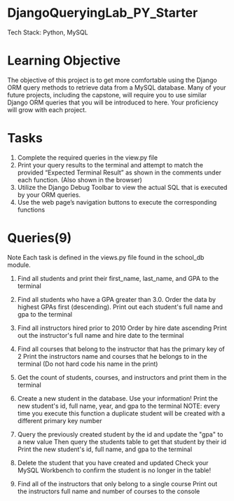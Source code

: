 # DjangoQueryingLab_PY_Starter

Tech Stack: Python, MySQL

# Learning Objective

The objective of this project is to get more comfortable using the Django ORM query methods to retrieve data from a MySQL database. Many of your future projects, including the capstone, will require you to use similar Django ORM queries that you will be introduced to here. Your proficiency will grow with each project.

# Tasks

1. Complete the required queries in the  view.py file
2. Print your query results to the terminal and attempt to match the provided “Expected Terminal Result” as shown in the comments under each function. (Also shown in the browser) 
3. Utilize the Django Debug Toolbar to view the actual SQL that is executed by your ORM queries. 
4. Use the web page’s navigation buttons to execute the corresponding functions 


# Queries(9)

Note Each task is defined in the views.py file found in the school_db module.

1. Find all students and print their first_name, last_name, and GPA to the terminal

2. Find all students who have a GPA greater than 3.0. 
    Order the data by highest GPAs first (descending).
    Print out each student's full name and gpa to the terminal

3. Find all instructors hired prior to 2010
    Order by hire date ascending
    Print out the instructor's full name and hire date to the terminal

4. Find all courses that belong to the instructor that has the primary key of 2
    Print the instructors name and courses that he belongs to in the terminal
    (Do not hard code his name in the print)

5. Get the count of students, courses, and instructors and print them in the terminal 

6. Create a new student in the database. Use your information!
    Print the new student's id, full name, year, and gpa to the terminal
    NOTE: every time you execute this function a duplicate student will be created with a different primary key number
    
7. Query the previously created student by the id and update the "gpa" to a new value
    Then query the students table to get that student by their id
    Print the new student's id, full name, and gpa to the terminal

8. Delete the student that you have created and updated
    Check your MySQL Workbench to confirm the student is no longer in the table!
    
9. Find all of the instructors that only belong to a single course
    Print out the instructors full name and number of courses to the console